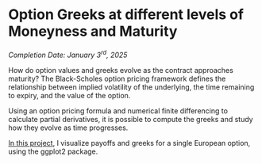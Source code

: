 # Option Greeks at different levels of Moneyness and Maturity

*Completion Date: January 3<sup>rd</sup>, 2025*

How do option values and greeks evolve as the contract approaches maturity?
The Black-Scholes option pricing framework defines the relationship between implied volatility of the underlying, the time remaining to expiry, and the value of the option.

Using an option pricing formula and numerical finite differencing to calculate partial derivatives, it is possible to compute the greeks and study how they evolve as time progresses.

[In this project](/OptGreeksVisuals.pdf), I visualize payoffs and greeks for a single European option, using the ggplot2 package.
